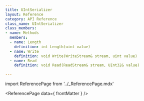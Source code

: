 ```yaml
---
title: UIntSerializer
layout: Reference
category: API Reference
class_name: UIntSerializer
class_members:
- name: Methods
  members:
  - name: Length
    definition: int Length(uint value)
  - name: Write
    definition: void Write(WriteStream& stream, uint value)
  - name: Read
    definition: void Read(ReadStream& stream, UInt32& value)

---
```

import ReferencePage from '../_ReferencePage.mdx'

<ReferencePage data={ frontMatter } />
